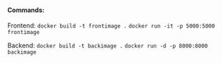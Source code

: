#### Commands:
Frontend:
```docker build -t frontimage .```
```docker run -it -p 5000:5000 frontimage```

Backend:
```docker build -t backimage .```
```docker run -d -p 8000:8000 backimage```
